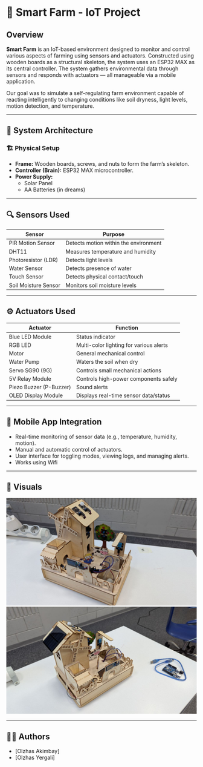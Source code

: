 
# 🌱 Smart Farm - IoT Project
   
## Overview

**Smart Farm** is an IoT-based environment designed to monitor and control various aspects of farming using sensors and actuators. Constructed using wooden boards as a structural skeleton, the system uses an ESP32 MAX as its central controller. The system gathers environmental data through sensors and responds with actuators — all manageable via a mobile application.

Our goal was to simulate a self-regulating farm environment capable of reacting intelligently to changing conditions like soil dryness, light levels, motion detection, and temperature.

---

## 🧠 System Architecture

### 🏗️ Physical Setup

- **Frame:** Wooden boards, screws, and nuts to form the farm’s skeleton.
- **Controller (Brain):** ESP32 MAX microcontroller.
- **Power Supply:**
  - Solar Panel
  - AA Batteries (in dreams)

---

## 🔍 Sensors Used

| Sensor               | Purpose                               |
| -------------------- | ------------------------------------- |
| PIR Motion Sensor    | Detects motion within the environment |
| DHT11                | Measures temperature and humidity     |
| Photoresistor (LDR)  | Detects light levels                  |
| Water Sensor         | Detects presence of water             |
| Touch Sensor         | Detects physical contact/touch        |
| Soil Moisture Sensor | Monitors soil moisture levels         |

---

## ⚙️ Actuators Used

| Actuator               | Function                                |
|------------------------|------------------------------------------|
| Blue LED Module        | Status indicator                         |
| RGB LED                | Multi-color lighting for various alerts  |
| Motor                  | General mechanical control               |
| Water Pump             | Waters the soil when dry                 |
| Servo SG90 (9G)        | Controls small mechanical actions        |
| 5V Relay Module        | Controls high-power components safely    |
| Piezo Buzzer (P-Buzzer)| Sound alerts                             |
| OLED Display Module    | Displays real-time sensor data/status    |

---

## 📱 Mobile App Integration

- Real-time monitoring of sensor data (e.g., temperature, humidity, motion).
- Manual and automatic control of actuators.
- User interface for toggling modes, viewing logs, and managing alerts.
- Works using Wifi

---

## 📸 Visuals

![Hello](Media/media3.jpeg)
![Hello](Media/media2.jpeg)


---

## 🐄🐮 Authors

- [Olzhas Akimbay]
- [Olzhas Yergali]
